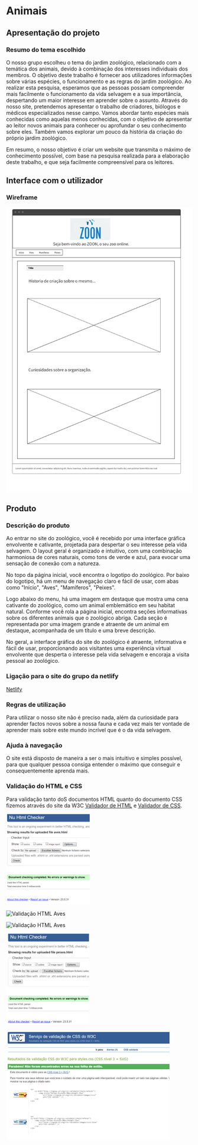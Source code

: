 # Animais

## Apresentação do projeto

### Resumo do tema escolhido 

O nosso grupo escolheu o tema do jardim zoológico, relacionado com a temática dos animais, devido à combinação dos interesses individuais dos membros. O objetivo deste trabalho é fornecer aos utilizadores informações sobre várias espécies, o funcionamento e as regras do jardim zoológico. Ao realizar esta pesquisa, esperamos que as pessoas possam compreender mais facilmente o funcionamento da vida selvagem e a sua importância, despertando um maior interesse em aprender sobre o assunto. Através do nosso site, pretendemos apresentar o trabalho de criadores, biólogos e médicos especializados nesse campo. Vamos abordar tanto espécies mais conhecidas como aquelas menos conhecidas, com o objetivo de apresentar ao leitor novos animais para conhecer ou aprofundar o seu conhecimento sobre eles. Também vamos explorar um pouco da história da criação do próprio jardim zoológico.

Em resumo, o nosso objetivo é criar um website que transmita o máximo de conhecimento possível, com base na pesquisa realizada para a elaboração deste trabalho, e que seja facilmente compreensível para os leitores.


## Interface com o utilizador 


### Wireframe

![WireFrame](Imagens/WireFrame%20Pagina%20Inicial.png)


## Produto


### Descrição do produto

Ao entrar no site do zoológico, você é recebido por uma interface gráfica envolvente e cativante, projetada para despertar o seu interesse pela vida selvagem. O layout geral é organizado e intuitivo, com uma combinação harmoniosa de cores naturais, como tons de verde e azul, para evocar uma sensação de conexão com a natureza.

No topo da página inicial, você encontra o logotipo do zoológico. Por baixo do logotipo, há um menu de navegação claro e fácil de usar, com abas como "Início", "Aves", "Mamíferos", "Peixes".

Logo abaixo do menu, há uma imagem em destaque que mostra uma cena cativante do zoológico, como um animal emblemático em seu habitat natural.
Conforme você rola a página inicial, encontra seções informativas sobre os diferentes animais que o zoológico abriga. Cada seção é representada por uma imagem grande e atraente de um animal em destaque, acompanhada de um título e uma breve descrição. 

No geral, a interface gráfica do site do zoológico é atraente, informativa e fácil de usar, proporcionando aos visitantes uma experiência virtual envolvente que desperta o interesse pela vida selvagem e encoraja a visita pessoal ao zoológico.


### Ligação para o site do grupo da netlify

[Netlify](https://inf22tig04.netlify.app/)


### Regras de utilização 

Para utilizar o nosso site não é preciso nada, além da curiosidade para aprender factos novos sobre a nossa fauna e cada vez mais ter vontade de aprender mais sobre este mundo incrível que é o da vida selvagem.


### Ajuda à navegação

O site está disposto de maneira a ser o mais intuitivo e simples possível, para que qualquer pessoa consiga entender o máximo que conseguir e consequentemente aprenda mais. 


### Validação do HTML e CSS

Para validação tanto doS documentos HTML quanto do documento CSS fizemos através do site da W3C [Validador de HTML](https://validator.w3.org) e [Validador de CSS](https://jigsaw.w3.org/css-validator/).

![Validação HTML Aves](Imagens/avesV.png)

![Validação HTML Aves](Imagens/indexV.png)

![Validação HTML Aves](Imagens/mamíferosV.png)

![Validação HTML Aves](Imagens/peixesV.png)

![Validação CSS](Imagens/cssV.png)